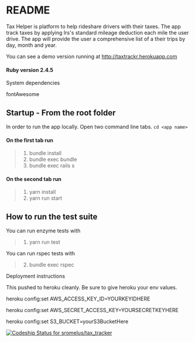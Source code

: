# README

Tax Helper is platform to help rideshare drivers with their taxes. The app track taxes by applying Irs's standard mileage deduction
each mile the user drive. The app will provide the user a comprehensive list of a their trips by day, month and year.

You can see a demo version running at http://taxtrackr.herokuapp.com

####  Ruby version 2.4.5

System dependencies

fontAwesome

## Startup - From the root folder
In order to run the app locally. Open two command line tabs.
`cd <app name>`

#### On the first tab run
>1. bundle install
>2. bundle exec bundle
>2. bundle exec rails s

#### On the second tab run
>1. yarn install
>1. yarn run start

## How to run the test suite

You can run enzyme tests with

> 1. yarn run test

You can run rspec tests with

> 2. bundle exec rspec

Deployment instructions

This pushed to heroku cleanly. Be sure to give heroku your env values.

heroku config:set AWS_ACCESS_KEY_ID=YOURKEYIDHERE

heroku config:set AWS_SECRET_ACCESS_KEY=YOURSECRETKEYHERE

heroku config:set S3_BUCKET=yourS3BucketHere

[![Codeship Status for sromelus/tax_tracker](https://app.codeship.com/projects/42548430-519e-0137-a957-1698be22a756/status?branch=master)](https://app.codeship.com/projects/340131)
